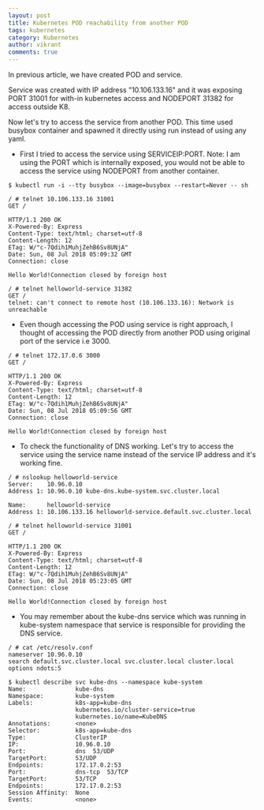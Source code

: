 ```yaml
---
layout: post
title: Kubernetes POD reachability from another POD
tags: kubernetes
category: Kubernetes
author: vikrant
comments: true
---
```


In previous article, we have created POD and service. 

Service was created with IP address "10.106.133.16" and it was exposing PORT 31001 for with-in kubernetes access and NODEPORT 31382 for access outside K8. 

Now let's try to access the service from another POD. This time used busybox container and spawned it directly using run instead of using any yaml. 

- First I tried to access the service using SERVICEIP:PORT. Note: I am using the PORT which is internally exposed, you would not be able to access the service using NODEPORT from another container. 

~~~
$ kubectl run -i --tty busybox --image=busybox --restart=Never -- sh

/ # telnet 10.106.133.16 31001
GET /

HTTP/1.1 200 OK
X-Powered-By: Express
Content-Type: text/html; charset=utf-8
Content-Length: 12
ETag: W/"c-7Qdih1MuhjZehB6Sv8UNjA"
Date: Sun, 08 Jul 2018 05:09:32 GMT
Connection: close

Hello World!Connection closed by foreign host

/ # telnet helloworld-service 31382
GET /
telnet: can't connect to remote host (10.106.133.16): Network is unreachable
~~~

- Even though accessing the POD using service is right approach, I thought of accessing the POD directly from another POD using original port of the service i.e 3000. 

~~~
/ # telnet 172.17.0.6 3000
GET /

HTTP/1.1 200 OK
X-Powered-By: Express
Content-Type: text/html; charset=utf-8
Content-Length: 12
ETag: W/"c-7Qdih1MuhjZehB6Sv8UNjA"
Date: Sun, 08 Jul 2018 05:09:56 GMT
Connection: close

Hello World!Connection closed by foreign host
~~~

- To check the functionality of DNS working. Let's try to access the service using the service name instead of the service IP address and it's working fine. 

~~~
/ # nslookup helloworld-service
Server:    10.96.0.10
Address 1: 10.96.0.10 kube-dns.kube-system.svc.cluster.local

Name:      helloworld-service
Address 1: 10.106.133.16 helloworld-service.default.svc.cluster.local

/ # telnet helloworld-service 31001
GET /

HTTP/1.1 200 OK
X-Powered-By: Express
Content-Type: text/html; charset=utf-8
Content-Length: 12
ETag: W/"c-7Qdih1MuhjZehB6Sv8UNjA"
Date: Sun, 08 Jul 2018 05:23:05 GMT
Connection: close

Hello World!Connection closed by foreign host
~~~

- You may remember about the kube-dns service which was running in kube-system namespace that service is responsible for providing the DNS service. 

~~~
/ # cat /etc/resolv.conf
nameserver 10.96.0.10
search default.svc.cluster.local svc.cluster.local cluster.local
options ndots:5

$ kubectl describe svc kube-dns --namespace kube-system
Name:              kube-dns
Namespace:         kube-system
Labels:            k8s-app=kube-dns
                   kubernetes.io/cluster-service=true
                   kubernetes.io/name=KubeDNS
Annotations:       <none>
Selector:          k8s-app=kube-dns
Type:              ClusterIP
IP:                10.96.0.10
Port:              dns  53/UDP
TargetPort:        53/UDP
Endpoints:         172.17.0.2:53
Port:              dns-tcp  53/TCP
TargetPort:        53/TCP
Endpoints:         172.17.0.2:53
Session Affinity:  None
Events:            <none>
~~~



